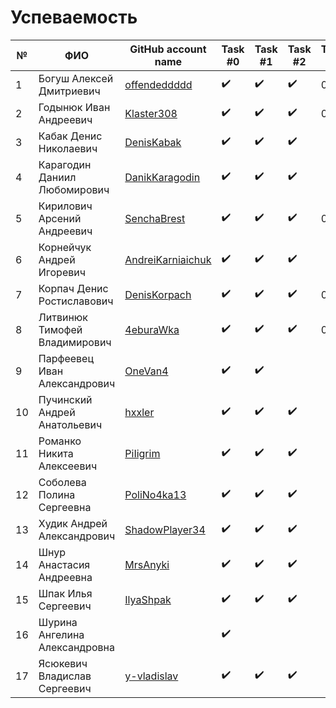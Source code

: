# Успеваемость #

| №  | ФИО                            | GitHub account name                                     | Task #0          |  Task #1         |  Task #2         |   Task #3         |Рейтинг  |
|----|--------------------------------|---------------------------------------------------------|------------------|------------------|------------------|-------------------|---------|
| 1  | Богуш Алексей Дмитриевич       |[offendeddddd](https://github.com/offendeddddd)          |:heavy_check_mark:|:heavy_check_mark:|:heavy_check_mark:|0                  |8        |
| 2  | Годынюк Иван Андреевич         |[Klaster308](https://github.com/Klaster308)              |:heavy_check_mark:|:heavy_check_mark:|:heavy_check_mark:|0                  |8        |
| 3  | Кабак Денис Николаевич         |[DenisKabak](https://github.com/DenisKabak)              |:heavy_check_mark:|:heavy_check_mark:|:heavy_check_mark:|                   |8        |
| 4  | Карагодин Даниил Любомирович   |[DanikKaragodin](https://github.com/DanikKaragodin)      |:heavy_check_mark:|:heavy_check_mark:|:heavy_check_mark:|                   |8        |
| 5  | Кирилович Арсений Андреевич    |[SenchaBrest](https://github.com/SenchaBrest)            |:heavy_check_mark:|:heavy_check_mark:|:heavy_check_mark:|0                  |8        |
| 6  | Корнейчук Андрей Игоревич      |[AndreiKarniaichuk](https://github.com/AndreiKarniaichuk)|:heavy_check_mark:|:heavy_check_mark:|:heavy_check_mark:|                   |8        |
| 7  | Корпач Денис Ростиславович     |[DenisKorpach](https://github.com/DenisKorpach)          |:heavy_check_mark:|:heavy_check_mark:|:heavy_check_mark:|0                  |8        |
| 8  | Литвинюк Тимофей Владимирович  |[4eburaWka](https://github.com/4eburaWka)                |:heavy_check_mark:|:heavy_check_mark:|:heavy_check_mark:|0                  |8        |
| 9  | Парфеевец Иван Александрович   |[OneVan4](https://github.com/OneVan4)                    |:heavy_check_mark:|:heavy_check_mark:|                  |                   |6        |
| 10 | Пучинский Андрей Анатольевич   |[hxxler](https://github.com/hxxler)                      |:heavy_check_mark:|:heavy_check_mark:|:heavy_check_mark:|                   |6        |
| 11 | Романко Никита Алексеевич      |[PiIigrim](https://github.com/PiIigrim)                  |:heavy_check_mark:|:heavy_check_mark:|:heavy_check_mark:|                   |6        |
| 12 | Соболева Полина Сергеевна      |[PoliNo4ka13](https://github.com/PoliNo4ka13)            |:heavy_check_mark:|:heavy_check_mark:|:heavy_check_mark:|                   |8        |
| 13 | Худик Андрей Александрович     |[ShadowPlayer34](https://github.com/ShadowPlayer34)      |:heavy_check_mark:|:heavy_check_mark:|:heavy_check_mark:|                   |6        |
| 14 | Шнур Анастасия Андреевна       |[MrsAnyki](https://github.com/MrsAnyki)                  |:heavy_check_mark:|:heavy_check_mark:|:heavy_check_mark:|                   |6        |
| 15 | Шпак Илья Сергеевич            |[IlyaShpak](https://github.com/IlyaShpak)                |:heavy_check_mark:|:heavy_check_mark:|:heavy_check_mark:|                   |8        |
| 16 | Шурина Ангелина Александровна  |                                                         |:heavy_check_mark:|                  |                  |                   |5        |
| 17 | Ясюкевич Владислав Сергеевич   |[y-vladislav](https://github.com/y-vladislav)            |:heavy_check_mark:|:heavy_check_mark:|:heavy_check_mark:|                   |6        |

